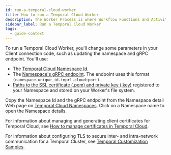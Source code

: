 ```yaml
---
id: run-a-temporal-cloud-worker
title: How to run a Temporal Cloud Worker
description: The Worker Process is where Workflow Functions and Activity Functions are executed.
sidebar_label: Run a Temporal Cloud Worker
tags:
  - guide-context
---
```


To run a Temporal Cloud Worker, you'll change some parameters in your Client connection code, such as updating the namespace and gRPC endpoint.
You'll use:

- The [Temporal Cloud Namespace Id](/concepts/what-is-a-cloud-namespace-id).
- The [Namespace's gRPC endpoint](/concepts/what-is-a-cloud-grpc-endpoint).
  The endpoint uses this format `(namespace.unique_id.tmprl.cloud:port)`.
- [Paths to the SSL certificate (.pem) and private key (.key)](/cloud/saml-intro) registered to your Namespace and stored on your Worker's file system.

Copy the Namespace Id and the gRPC endpoint from the Namespace detail Web page on [Temporal Cloud Namespaces](https://cloud.temporal.io/namespaces). Click on a Namespace name to open the Namespace details.

For information about managing and generating client certificates for Temporal Cloud, see [How to manage certificates in Temporal Cloud](/cloud/certificates-intro).

For information about configuring TLS to secure inter- and intra-network communication for a Temporal Cluster, see [Temporal Customization Samples](https://github.com/temporalio/samples-server).
